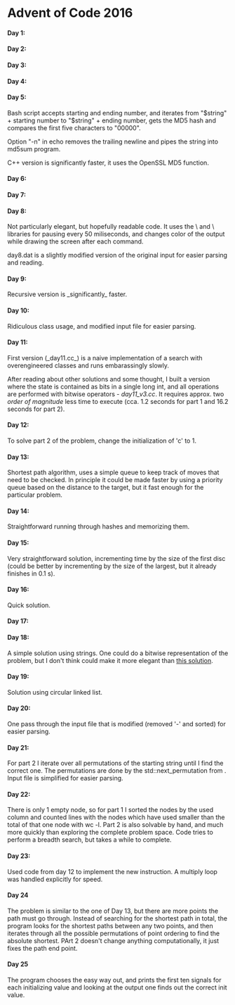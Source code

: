 # Advent of Code 2016

<h4>Day 1:</h4>

<h4>Day 2:</h4>

<h4>Day 3:</h4>

<h4>Day 4:</h4>

<h4>Day 5:</h4>
Bash script accepts starting and ending number, and iterates from "$string" + starting number to "$string" + ending number, gets the MD5 hash and compares the first five characters to "00000". 

Option "-n" in echo removes the trailing newline and pipes the string into md5sum program. 

C++ version is significantly faster, it uses the OpenSSL MD5 function.

<h4>Day 6:</h4>

<h4>Day 7:</h4>

<h4>Day 8:</h4>
Not particularly elegant, but hopefully readable code. It uses the \<chrono\> and \<thread\> libraries for pausing every 50 miliseconds, and changes color of the output while drawing the screen after each command. 

day8.dat is a slightly modified version of the original input for easier parsing and reading. 

<h4>Day 9:</h4>
Recursive version is _significantly_ faster.

<h4>Day 10:</h4>
Ridiculous class usage, and modified input file for easier parsing. 

<h4>Day 11:</h4>
First version (_day11.cc_) is a naive implementation of a search with overengineered classes and runs embarassingly slowly.

After reading about other solutions and some thought, I built a version where the state is contained as bits in a single long int, and all operations are performed with bitwise operators - <i>day11_v3.cc</i>. It requires approx. two _order of magnitude_ less time to execute (cca. 1.2 seconds for part 1 and 16.2 seconds for part 2).

<h4>Day 12:</h4>
To solve part 2 of the problem, change the initialization of 'c' to 1.

<h4>Day 13:</h4>
Shortest path algorithm, uses a simple queue to keep track of moves that need to be checked. In principle it could be made faster by using a priority queue based on the distance to the target, but it fast enough for the particular problem.

<h4>Day 14:</h4>
Straightforward running through hashes and memorizing them.

<h4>Day 15:</h4>
Very straightforward solution, incrementing time by the size of the first disc (could be better by incrementing by the size of the largest, but it already finishes in 0.1 s).

<h4>Day 16:</h4>
Quick solution.

<h4>Day 17:</h4>

<h4>Day 18:</h4>
A simple solution using strings. One could do a bitwise representation of the problem, but I don't think could make it more elegant than <a href="https://www.reddit.com/r/adventofcode/comments/5iyp50/2016_day_18_solutions/dbc0l6j/">this solution</a>.

<h4>Day 19:</h4>
Solution using circular linked list.

<h4>Day 20:</h4>
One pass through the input file that is modified (removed '-' and sorted) for easier parsing.

<h4>Day 21:</h4>
For part 2 I iterate over all permutations of the starting string until I find the correct one. The permutations are done by the std::next_permutation from <algorithm>. Input file is simplified for easier parsing.

<h4>Day 22:</h4>
There is only 1 empty node, so for part 1 I sorted the nodes by the used column and counted lines with the nodes which have used smaller than the total of that one node with wc -l. Part 2 is also solvable by hand, and much more quickly than exploring the complete problem space. Code tries to perform a breadth search, but takes a while to complete. 

<h4>Day 23:</h4>
Used code from day 12 to implement the new instruction. A multiply loop was handled explicitly for speed.

<h4>Day 24</h4>
The problem is similar to the one of Day 13, but there are more points the path must go through. Instead of searching for the shortest path in total, the program looks for the shortest paths between any two points, and then iterates through all the possible permutations of point ordering to find the absolute shortest. PArt 2 doesn't change anything computationally, it just fixes the path end point. 

<h4>Day 25</h4>
The program chooses the easy way out, and prints the first ten signals for each initializing value and looking at the output one finds out the correct init value.
